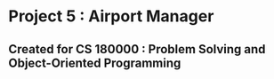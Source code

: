 # Project 5 : Airport Manager
## Created for CS 180000 : Problem Solving and Object-Oriented Programming
